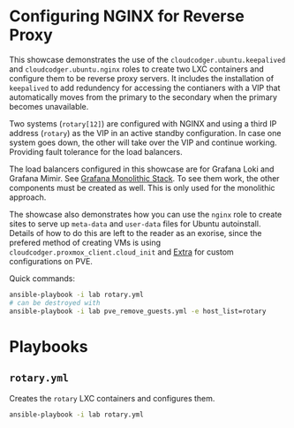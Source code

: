 # Configuring NGINX for Reverse Proxy

This showcase demonstrates the use of the `cloudcodger.ubuntu.keepalived` and `cloudcodger.ubuntu.nginx` roles to create two LXC containers and configure them to be reverse proxy servers. It includes the installation of `keepalived` to add redundency for accessing the contianers with a VIP that automatically moves from the primary to the secondary when the primary becomes unavailable.

Two systems (`rotary[12]`) are configured with NGINX and using a third IP address (`rotary`) as the VIP in an active standby configuration. In case one system goes down, the other will take over the VIP and continue working. Providing fault tolerance for the load balancers.

The load balancers configured in this showcase are for Grafana Loki and Grafana Mimir. See [Grafana Monolithic Stack](Grafana_Monolithic_Stack.md). To see them work, the other components must be created as well. This is only used for the monolithic approach.

The showcase also demonstrates how you can use the `nginx` role to create sites to serve up `meta-data` and `user-data` files for Ubuntu autoinstall. Details of how to do this are left to the reader as an exorise, since the prefered method of creating VMs is using `cloudcodger.proxmox_client.cloud_init` and [Extra](Extra.md) for custom configurations on PVE.

Quick commands:

```bash
ansible-playbook -i lab rotary.yml
# can be destroyed with
ansible-playbook -i lab pve_remove_guests.yml -e host_list=rotary
```

# Playbooks

## `rotary.yml`

Creates the `rotary` LXC containers and configures them.

```bash
ansible-playbook -i lab rotary.yml
```
